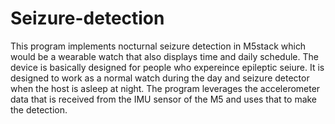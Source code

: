 # Seizure-detection
This program implements nocturnal seizure detection in M5stack which would be a wearable watch that also displays time and daily schedule. The device is basically designed for people who expereince epileptic seiure. It is designed to work as a normal watch during the day and seizure detector when the host is asleep at night. The program leverages the accelerometer data that is received from the IMU sensor of the M5 and uses that to make the detection.

